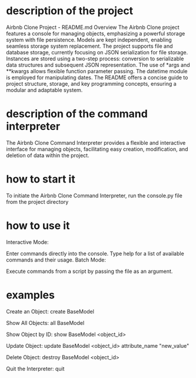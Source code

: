 # description of the project
Airbnb Clone Project - README.md Overview
The Airbnb Clone project features a console for managing objects, emphasizing a powerful storage system with file persistence. Models are kept independent, enabling seamless storage system replacement. The project supports file and database storage, currently focusing on JSON serialization for file storage. Instances are stored using a two-step process: conversion to serializable data structures and subsequent JSON representation. The use of *args and **kwargs allows flexible function parameter passing. The datetime module is employed for manipulating dates. The README offers a concise guide to project structure, storage, and key programming concepts, ensuring a modular and adaptable system.

# description of the command interpreter
The Airbnb Clone Command Interpreter provides a flexible and interactive interface for managing objects, facilitating easy creation, modification, and deletion of data within the project.
# how to start it
To initiate the Airbnb Clone Command Interpreter, run the console.py file from the project directory
# how to use it
Interactive Mode:

Enter commands directly into the console.
Type help for a list of available commands and their usage.
Batch Mode:

Execute commands from a script by passing the file as an argument.
# examples
Create an Object:
create BaseModel

Show All Objects:
all BaseModel

Show Object by ID:
show BaseModel <object_id>

Update Object:
update BaseModel <object_id> attribute_name "new_value"

Delete Object:
destroy BaseModel <object_id>

Quit the Interpreter:
quit

